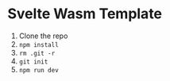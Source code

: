 # Svelte Wasm Template

1. Clone the repo
2. `npm install`
3. `rm .git -r`
4. `git init`
5. `npm run dev`